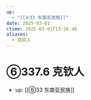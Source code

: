 ```yaml
---
up:
  - "[[⑥33 东南亚民族]]"
date: 2025-03-01
ctime: 2025-03-01T13:36:46
aliases:
  - 克钦人
---
```


# ⑥337.6 克钦人

- up: [[⑥33 东南亚民族]]
